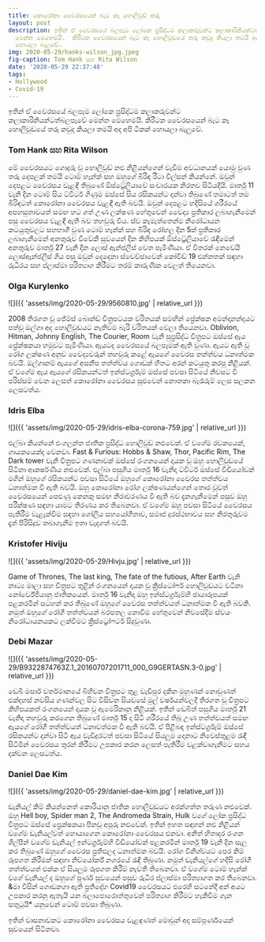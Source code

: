 ```yaml
---
title: කොරෝනා වෛරසයෙන් බැට කෑ හොලිවුඩ් තරු
layout: post
description: ඉතින් ඒ වෛරසයේ බලපෑම ලෝකෙ ප්‍රසිද්ධම කලාකරුවන්ට කලාකාරිනියන්ටත් බලපෑවේ
  මෙන්න මෙහෙමයි.  කිරීටක වෛරසයෙන් බැට කෑ හොලිවුඩයේ තරු කවුද කියලා තමයි අද අපි ටිකක්
  හොයලා බැලුවේ.
img: 2020-05-29/hanks-wilson_jpg.jpeg
fig-caption: Tom Hank සහ Rita Wilson
date: '2020-05-29 22:37:48'
tags:
- Hollywood
- Covid-19
---
```


ඉතින් ඒ වෛරසයේ බලපෑම ලෝකෙ ප්‍රසිද්ධම කලාකරුවන්ට කලාකාරිනියන්ටත්බලපෑවේ මෙන්න මෙහෙමයි.  කිරීටක වෛරසයෙන් බැට කෑ හොලිවුඩයේ තරු කවුද කියලා තමයි අද අපි ටිකක් හොයලා බැලුවේ.  

### Tom Hank සහ Rita Wilson 

මේ වෛරසයට ගොදුරු වූ හොලිවුඩ් නළු නිළියන්ගෙන් වැඩිම අවධානයක් යොමු වුණ තරු දෙපලක් තමයි ටොම් හෑන්ක් සහ ඔහුගේ බිරිඳ රීටා විල්සන් කියන්නේ. ඔවුන් දෙපළට වෛරසය වැළඳී තිබුණේ ඕස්ට්‍රේලියාවේ සංචාරයක නිරතව සිටියදීයි. මාර්තු 11 වැනි දින ටොම්  සිය ට්විටර් ගිණුම ඔස්සේ සිය රසිකයන්ට දන්වා තිබුණේ තමාටත් තම බිරිඳටත් කොරෝනා වෛරසය වැළඳී ඇති බවයි. ඔවුන් දෙපළට හදිසියේ ශරීරයේ අපහසුතාවයත් සමඟ හට ගත් උණ ලක්ෂණ හේතුවෙන් වෛද්‍ය ප්‍රතිකාර ලබාගැනීමෙන් පසු වෛරසය වැළඳී ඇති බව තහවුරු විය. ස්ව කැමැත්තෙන්ම නිරෝධායන කටයුතුවලට සහභාගී වුණ ටොම් හෑන්ක් සහ බිරිඳ රෝහල දින 5ක් ප්‍රතිකාර ලබාගැනීමෙන් අනතුරුව විවේකී සුවයෙන් දින කිහිපයක් ඕස්ට්‍රේලියාවේ රැඳීමෙන් අනතුරුව මාර්තු 27 වැනි දින ලොස් ඇන්ජලීස් වෙත පැමිණියා. ඒ විතරක් නෙවෙයි ලොස්ඇන්ජලීස් ගිය පසු ඔවුන් දෙදෙනා ස්වෙච්ඡාවෙන් කෝවිඩ් 19 එන්නතක් සඳහා රුධිරය සහ ප්ලාස්මා පරිත්‍යාග කිරීමට තරම් කාරුණික වෙලත් තියෙනවා.

### Olga Kurylenko

![]({{ 'assets/img/2020-05-29/9560810.jpg' | relative_url }})

2008 තිරගත වූ ජේම්ස් බොන්ඩ් චිත්‍රපටයක චරිතයක් සමඟින් ප්‍රේක්ෂක අමන්දානන්දයට පත්වූ ඔල්ගා අද හොලිවුඩයට නැතිවම බැරි චරිතයක් වෙලා තියෙනවා. Oblivion, Hitman, Johnny English, The Courier, Room වැනි සුප්‍රසිද්ධ චිත්‍රපට ඔස්සේ ඇය ප්‍රේක්ෂකයා හමුවට පැමිණියා. ඇයටද වෛරසයේ බලපෑමක් ඇති වුණා. ඇයට ඇති වූ රෝග ලක්ෂණ අනුව වෛද්‍යවරුන් තහවුරු කළේ ඇයගේ වෛරස තත්ත්වය ධනාත්මක බවයි. ඔල්ගානම් ඇයගේ අසනීප තත්ත්වය ගොඩක් හිතට අරන් කටයුතු කරපු නිළියක්. ඒ වගේම ඇය ඇයගේ රසිකයන්ටත් ඉන්ස්ටර්ග්‍රෑම් ඔස්සේ පවසා සිටියේ නිවසට වී පරිස්සම් වෙන ලෙසත් කොරෝනා වෛරසය සුළුවෙන් නොතකා බැරෑරුම් ලෙස සලකන ලෙසටත්ය.

### Idris Elba

![]({{ 'assets/img/2020-05-29/idris-elba-corona-759.jpg' | relative_url }})

එල්බා කියන්නේ එංගලන්ත ජාතික ප්‍රසිද්ධ හොලිවුඩ් නළුවෙක්. ඒ වගේම රචකයෙක්, ගායකයෙක්ද වෙනවා. Fast & Furious: Hobbs & Shaw, Thor, Pacific Rim, The Dark tower වැනි චිත්‍රපට ගණනාවක් ඔස්සේ රංගනයෙන් දායක වූ ඔහු හොලිවුඩයේ සිටිනා ආකර්ෂණීය නළුවෙක්. එල්බා පසුගිය මාර්තු 16 වැනිදා ට්විටර් ඔස්සේ වීඩියෝවක් මගින් ඔහුගේ රසිකයන්ට පවසා සිටියේ ඔහුගේ කොරෝනා වෛරස තත්ත්වය ධනාත්මක වී ඇති බවයි. ඔහු කොරෝනා රෝග ලක්ෂණයන්ගෙන් තොර වූවත් වෛරසයෙන් පෙළුණු කෙනකු සමඟ නිරාවරණය වී ඇති බව දැනගැනීමෙන් පසුව ඔහු පරීක්ෂණ සඳහා යාමට තීරණය කර තිබෙනවා. ඒ වගේම ඔහු පවසා සිටියේ වෛරසය පැතිරීම වැළැක්වීම සඳහා ගෝලීය සහයෝගීතාව, සමාජ දුරස්ථභාවය සහ නිරතුරුවම දෑත් පිරිසිදුව තබාගැනීම ඉතා වැදගත් බවයි.

### Kristofer Hiviju

![]({{ 'assets/img/2020-05-29/Hivju.jpg' | relative_url }})

Game of Thrones, The last king, The fate of the futious, After Earth වැනි නාට්‍ය මාලා සහ චිත්‍රපට තුළින් රංගනයෙන් දායක වූ ක්‍රිස්ටෝෆර් හොලිවුඩයට වටිනා නෝර්වේජියානු ජාතිකයෙක්. මාර්තු 16 වැනිදා ඔහු ඉන්ස්ටර්ග්‍රෑම්හි ඡායාරූපයක් පළකරමින් සටහන් කර තිබුණේ ඔහුගේ වෛරස තත්ත්වයත් ධනාත්මක වී ඇති බවකි. නමුත් ඔහුගේ රෝගී තත්ත්වයන් බරපතල නොවීම හේතුවෙන් නිවසේදීම ස්වයං නිරෝධායනයකට ලක්වීමට ක්‍රිස්ට්‍රෝෆර්ට සිදුවුණා.

### Debi Mazar

![]({{ 'assets/img/2020-05-29/B9322874763Z.1_20160707201711_000_G9GERTASN.3-0.jpg' | relative_url }})

ඩෙබී මසාර් වර්තමානයේ බිහිවන චිත්‍රපට තුළ වැඩිපුර දකින මුහුණක් නොවුණත් එක්දහස් නවසිය ගණන්වල සිට විසිවන සියවසේ මුල් වර්ෂයන්වලදී තිරගත වූ චිත්‍රපට කිහිපයකත් රංගනයෙන් දායක වූ ඇමෙරිකානු නිළියක්. ඉතින් ඩෙබිත් පසුගිය මාර්තු 21 වැනිදා තහවුරු කරගෙන තිබුණේ මාර්තු 15 දා සිටි ශරීරයේ තිබූ උණ තත්ත්වයත් සමඟ ඇයගේ රෝගී තත්ත්වයත් ධනාවත්මක වී ඇති බවයි. ඒ පිළිබඳ ඉන්ස්ටර්ග්‍රෑම් ඔස්සේ රසිකයන්ට දන්වා සිටි ඇය වැඩිදුරටත් පවසා සිටියේ සියලුම දෙනාට නිවෙස්තුළම රැඳී සිටිමින් වෛරසය තුරන් කිරීමට උපකාර කරන ලෙසත් පැතිරීම වළක්වාගැනීමට සහය දක්වන ලෙසටත්ය.

### Daniel Dae Kim

![]({{ 'assets/img/2020-05-29/daniel-dae-kim.jpg' | relative_url }})

ඩැනියල් කිම් කියන්නෙත් කොරියානු ජාතික හොලිවුඩයට අරක්ගත්ත තරුණ නළුවෙක්. ඔහු Hell boy, Spider man 2, The Andromeda Strain, Hulk වගේ ලෝක ප්‍රසිද්ධ චිත්‍රපට ඔස්සේ ප්‍රෙක්ෂකයා පිනවූ අපූරු නළුවෙක්. ඉතින් ඉහත සඳහන් නළු නිළියන් වගේම ඩැනියල්වත් හොයාගෙන කොරෝනා වෛරසය එනවා. අනිත් හිතාදර රංගන ශිල්පීන් වගේම ඩැනියල් ඉන්ටර්ග්‍රෑම්හි වීඩියෝවක් පළකරමින් මාර්තු 19 වැනි දින සැල කර තිබුණේ ඔහුගේ වෛරස ප්‍රතිඵලද ධනාත්මක බවයි. රෝග විනිශ්චයට පෙර කිම් රූපගත කිරීමක් සඳහා නිව්යෝර්ක් නගරයේ රැඳී තිබුණා. නමුත් ඩැනියල්ගේ හදිසි රෝගී තත්ත්වයත් එක්ක ඒ සියලුම රූපගත කිරීම් නැවතී තිබෙනවා. ඒ වගේම ටොම් හෑන්ක් වගේ ඩැනියල් ද ඔහුගේ පූර්ණ සුවයෙන් පසුව රුධිර ප්ලාස්මා පරිත්‍යාගත කර තිබෙනවා. &මා විසින් ගොඩනගා ඇති ප්‍රතිදේහ Covid19 වෛරසයට එරෙහි සටනේදී අන් අයට උපකාර කරනු ඇතැයි යන බලාපොරොත්තුවෙන් පරිත්‍යාග කිරීමට හැකිවීම ගැන සතුටුයි* යනුවෙන් ටොම් පවසා තිබුණා.

ඉතින් වාසනාවකට කොරෝනා වෛරසය වැළඳුණත් මොවුන් අද සම්පූර්ණයෙන් සුවයෙන් සිටිනවා.
